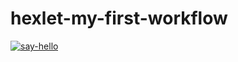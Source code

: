 # hexlet-my-first-workflow

[![say-hello](https://github.com/lawyer-arch/hexlet-my-first-workflow/actions/workflows/say_hello.yml/badge.svg)](https://github.com/lawyer-arch/hexlet-my-first-workflow/actions/workflows/say_hello.yml)
